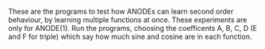 These are the programs to test how ANODEs can learn second order behaviour, by learning multiple functions at once. 
These experiments are only for ANODE(1). Run the programs, choosing the coefficents A, B, C, D (E and F for triple)
which say how much sine and cosine are in each function. 

